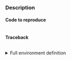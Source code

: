 ### Description
<!-- Please provide a general introduction to the issue/proposal. -->


<!--
If reporting a bug, attach the *entire* traceback from Python.
If proposing an enhancement/new feature, provide links to related articles, reference examples, etc.

If you are asking a question, please ask on StackOverflow and use the cartopy tag. All cartopy
questions on StackOverflow can be found at https://stackoverflow.com/questions/tagged/cartopy
-->

#### Code to reproduce

```

```

#### Traceback 

```

```

<details>
 <summary>Full environment definition</summary>

<!- fill in the following information as appropriate -->

### Operating system


### Cartopy version


### conda list

```
```

### pip list

```
```

</details>
